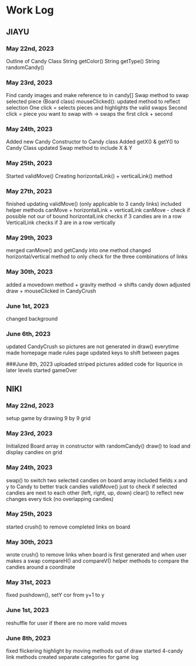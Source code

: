 # Work Log

## JIAYU

### May 22nd, 2023

Outline of Candy Class
String getColor()
String getType()
String randomCandy()


### May 23rd, 2023
Find candy images and make reference to in candy[]
Swap method to swap selected piece (Board class)
mouseClicked(): updated method to reflect selection
        One click = selects pieces and highlights the valid swaps
        Second click = piece you want to swap with → swaps the first click + second

### May 24th, 2023
Added new Candy Constructor to Candy class
Added getX() & getY() to Candy Class
updated Swap method to include X & Y

### May 25th, 2023
Started validMove()
  Creating horizontalLink() + verticalLink() method

### May 27th, 2023
finished updating validMove() (only applicable to 3 candy links)
included helper methods canMove + horizontalLink + verticalLink
canMove - check if possible not our of bound
horizontalLink checks if 3 candies are in a row
VerticalLink checks if 3 are in a row vertically

### May 29th, 2023
merged canMove() and getCandy into one method
changed horizontal/vertical method to only check for the three combinations of links

### May 30th, 2023
added a movedown method + gravity method -> shifts candy down
adjusted draw + mouseClicked in CandyCrush

### June 1st, 2023
changed background

### June 6th, 2023
updated CandyCrush so pictures are not generated in draw() everytime
made homepage
made rules page
updated keys to shift between pages

###June 8th, 2023
uploaded striped pictures
added code for liquorice in later levels
started gameOver  

## NIKI

### May 22nd, 2023
setup game by drawing 9 by 9 grid

### May 23rd, 2023
Initialized Board array in constructor with randomCandy()
draw() to load and display candies on grid

### May 24th, 2023
swap() to switch two selected candies on board array
included fields x and y to Candy to better track candies
validMove() just to check if selected candies are next to each other (left, right, up, down)
clear() to reflect new changes every tick (no overlapping candies)

### May 25th, 2023
started crush() to remove completed links on board

### May 30th, 2023
wrote crush() to remove links when board is first generated and when user makes a swap
compareH() and compareV() helper methods to compare the candies around a coordinate

### May 31st, 2023
fixed pushdown(), setY cor from y+1 to y

### June 1st, 2023
reshuffle for user if there are no more valid moves

### June 8th, 2023
fixed flickering highlight by moving methods out of draw
started 4-candy link methods
created separate categories for game log
